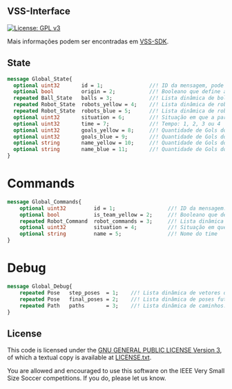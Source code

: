 VSS-Interface
-------------
[![License: GPL v3](https://img.shields.io/badge/License-GPL%20v3-blue.svg)][gpl3]

Mais informações podem ser encontradas em [VSS-SDK][vss-sdk].

## State

```protobuf
message Global_State{
  optional uint32       id = 1;               //! ID da mensagem, pode ser enviado como contra-prova para verificar se a comunicação está sincronizada. Sende este o único valor OPICIONAL
  optional bool			origin = 2;		  	  //! Booleano que define a origem da mensagem. Caso TRUE a mensagem vem do VSS-Vision, caso FALSE a mensagem vem do VSS-Simulator
  repeated Ball_State   balls = 3;            //! Lista dinâmica de bolas. Esta parte é definida dinâmicamente, pois podem existir situações indesejadas onde mais de uma bola está presente no ambiente
  repeated Robot_State  robots_yellow = 4;    //! Lista dinâmica de robôs amarelos. Em geral sempre são enviados 3 robôs.
  repeated Robot_State  robots_blue = 5;      //! Lista dinâmica de robôs azuis. Em geral sempre são enviados 3 robôs.
  optional uint32       situation = 6;        //! Situação em que a partida se encontra, será utilizado no futuro, para "obrigar" os robôs sempre a se reposicionarem autonomamente no campo
  optional uint32       time = 7;             //! Tempo: 1, 2, 3 ou 4
  optional uint32       goals_yellow = 8;     //! Quantidade de Gols do Time Amarelo
  optional uint32       goals_blue = 9;       //! Quantidade de Gols do Time Azul
  optional string       name_yellow = 10;     //! Quantidade de Gols do Time Amarelo
  optional string       name_blue = 11;       //! Quantidade de Gols do Time Azul
}
```

# Commands

```protobuf
message Global_Commands{
	optional uint32			id = 1;					//! ID da mensagem. Afim de ser utilizado como contra-prova para verificar se a comunicação está sincronizada
	optional bool			is_team_yellow = 2;		//! Booleano que define se o time é amarelo ou azul
	repeated Robot_Command	robot_commands = 3;		//! Lista dinâmica de comandos. Sendo sempre 3, devido a quantidade robôs
	optional uint32			situation = 4;			//! Situação em que se encontra o comando. No futuro os robôs serão posicionados autonomamente
	optional string			name = 5;				//! Nome do time
}
```

# Debug

```protobuf
message Global_Debug{
    repeated Pose   step_poses  = 1;    //! Lista dinâmica de vetores de movimentação. Sendo sempre 3, devido a quantidade de robôs de um time
    repeated Pose   final_poses = 2;    //! Lista dinâmica de poses futuras. Sendo sempre 3, devido a quantidade de robôs de um time
    repeated Path   paths       = 3;    //! Lista dinâmica de caminhos. Sendo sempre 3, devido a quantidade de robôs de um time
}
```



License
-------

This code is licensed under the [GNU GENERAL PUBLIC LICENSE Version 3][gpl3], of which a textual copy is available at [LICENSE.txt](LICENSE.txt).

You are allowed and encouraged to use this software on the IEEE Very Small Size Soccer competitions.  If you do, please let us know.


[gpl3]: http://www.gnu.org/licenses/gpl-3.0/
[vss-sdk]: http://sirlab.github.io/VSS-SDK